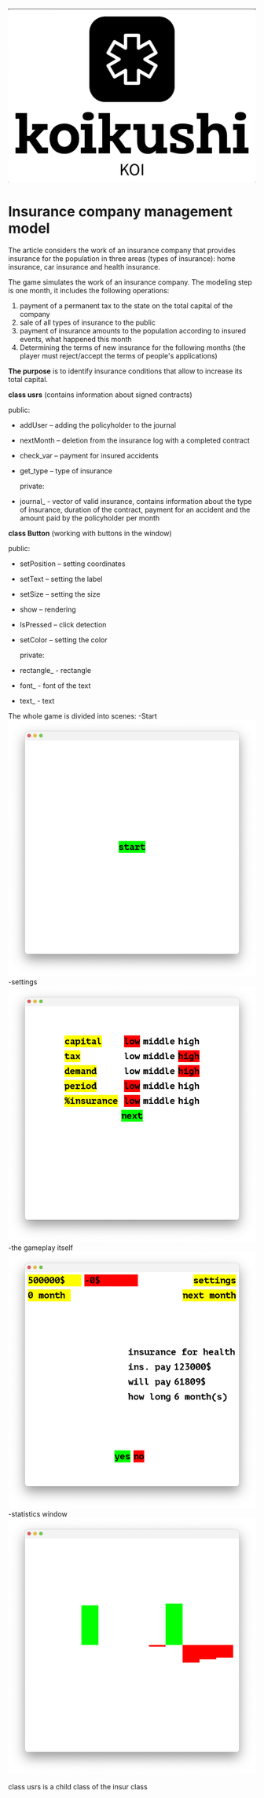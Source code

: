 ![Снимок экрана 2024-10-23 в 09.46.24.png](imported%2F%D0%A1%D0%BD%D0%B8%D0%BC%D0%BE%D0%BA%20%D1%8D%D0%BA%D1%80%D0%B0%D0%BD%D0%B0%202024-10-23%20%D0%B2%2009.46.24.png)
# Insurance company management model

The article considers the work of an insurance company that provides insurance for the population in three areas (types of insurance): home insurance, car insurance and health insurance.

The game simulates the work of an insurance company. The modeling step is one month, it includes the following operations:
1. payment of a permanent tax to the state on the total capital of the company
2. sale of all types of insurance to the public
3. payment of insurance amounts to the population according to insured events,
   what happened this month
4. Determining the terms of new insurance for the following months (the player must reject/accept the terms of people's applications)

**The purpose** is to identify insurance conditions that allow to increase its total capital.

**class usrs** (contains information about signed contracts)

public:
- addUser – adding the policyholder to the journal
- nextMonth – deletion from the insurance log with a completed contract
- check_var – payment for insured accidents
- get_type – type of insurance

  private:
- journal_ - vector of valid insurance, contains information about the type of insurance, duration of the contract, payment for an accident and the amount paid by the policyholder per month

**class Button** (working with buttons in the window)

public:
- setPosition – setting coordinates
- setText – setting the label
- setSize – setting the size
- show – rendering
- IsPressed – click detection
- setColor – setting the color

  private:
- rectangle_ - rectangle
- font_ - font of the text
- text_ - text

The whole game is divided into scenes:
-Start
![start.png](imported%2Fstart.png)
-settings
![settings.png](imported%2Fsettings.png)
-the gameplay itself
![game.png](imported%2Fgame.png)
-statistics window
![static.png](imported%2Fstatic.png)


class usrs is a child class of the insur class